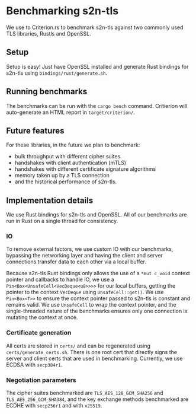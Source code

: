 # Benchmarking s2n-tls

We use to Criterion.rs to benchmark s2n-tls against two commonly used TLS libraries, Rustls and OpenSSL.

## Setup 

Setup is easy! Just have OpenSSL installed and generate Rust bindings for s2n-tls using `bindings/rust/generate.sh`.

## Running benchmarks

The benchmarks can be run with the `cargo bench` command. Critierion will auto-generate an HTML report in `target/criterion/`. 

## Future features

For these libraries, in the future we plan to benchmark:
- bulk throughput with different cipher suites
- handshakes with client authentication (mTLS)
- handshakes with different certificate signature algorithms
- memory taken up by a TLS connection
- and the historical performance of s2n-tls.

## Implementation details

We use Rust bindings for s2n-tls and OpenSSL. All of our benchmarks are run in Rust on a single thread for consistency. 

### IO

To remove external factors, we use custom IO with our benchmarks, bypassing the networking layer and having the client and server connections transfer data to each other via a local buffer. 

Because s2n-tls Rust bindings only allows the use of a `*mut c_void` context pointer and callbacks to handle IO, we use a `Pin<Box<UnsafeCell<VecDeque<u8>>>>` for our local buffers, getting the pointer to the context `VecDeque` using `UnsafeCell::get()`. We use `Pin<Box<T>>` to ensure the context pointer passed to s2n-tls is constant and remains valid. We use `UnsafeCell` to wrap the context pointer, and the single-threaded nature of the benchmarks ensures only one connection is mutating the context at once.

### Certificate generation

All certs are stored in `certs/` and can be regenerated using `certs/generate_certs.sh`. There is one root cert that directly signs the server and client certs that are used in benchmarking. Currently, we use ECDSA with `secp384r1`.

### Negotiation parameters

The cipher suites benchmarked are `TLS_AES_128_GCM_SHA256` and `TLS_AES_256_GCM_SHA384`, and the key exchange methods benchmarked are ECDHE with `secp256r1` and with `x25519`. 
